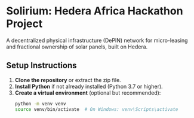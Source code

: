 # Solirium: Hedera Africa Hackathon Project

A decentralized physical infrastructure (DePIN) network for micro-leasing and fractional ownership of solar panels, built on Hedera.

## Setup Instructions

1. **Clone the repository** or extract the zip file.
2. **Install Python** if not already installed (Python 3.7 or higher).
3. **Create a virtual environment** (optional but recommended):
   ```bash
   python -m venv venv
   source venv/bin/activate  # On Windows: venv\Scripts\activate